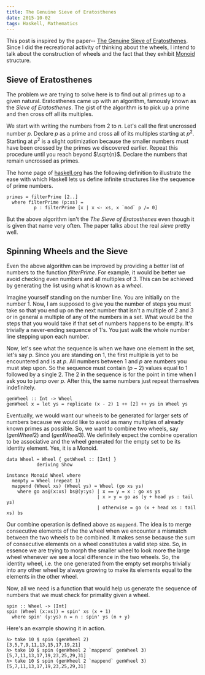 ```yaml
---
title: The Genuine Sieve of Eratosthenes
date: 2015-10-02
tags: Haskell, Mathematics
---
```


This post is inspired by the paper--
[The Genuine Sieve of Eratosthenes](https://www.cs.hmc.edu/~oneill/papers/Sieve-JFP.pdf).
Since I did the recreational activity of thinking about the wheels, I intend to
talk about the construction of wheels and the fact that they exhibit
[Monoid](http://mathworld.wolfram.com/Monoid.html) structure.

Sieve of Eratosthenes
---------------------

The problem we are trying to solve here is to find out all primes up to a given
natural. Eratosthenes came up with an algorithm, famously known as the
*Sieve of Eratosthenes*. The gist of the algorithm is to pick up a prime and
then cross off all its multiples.

We start with writing the numbers from 2 to $n$. Let's call the first uncrossed
number $p$. Declare $p$ as a prime and cross all of its multiples starting at
$p^2$. Starting at $p^2$ is a slight optimization because the smaller numbers must
have been crossed by the primes we discovered earlier. Repeat this procedure until
you reach beyond $\sqrt{n}$. Declare the numbers that remain uncrossed as primes.

The home page of [haskell.org](https://www.haskell.org) has the following definition to illustrate
the ease with which Haskell lets us define infinite structures like the sequence
of prime numbers.

~~~~ { .haskell }
primes = filterPrime [2..] 
  where filterPrime (p:xs) = 
          p : filterPrime [x | x <- xs, x `mod` p /= 0]
~~~~

But the above algorithm isn't the *The Sieve of Eratosthenes* even though it is
given that name very often. The paper talks about the real *sieve* pretty well.

Spinning Wheels and the Sieve
-----------------------------

Even the above algorithm can be improved by providing a better list of numbers
to the function $filterPrime$. For example, it would be better we avoid checking
even numbers and all multiples of 3. This can be achieved by generating the list
using what is known as a *wheel*. 

Imagine yourself standing on the number line. You are initially on the number 1.
Now, I am supposed to give you the number of steps you must take so that you
end up on the next number that isn't a multiple of 2 and 3 or in general a
multiple of any of the numbers in a set. What would be the steps that you would
take if that set of numbers happens to be empty. It's trivially a never-ending
sequence of 1's. You just walk the whole number line stepping upon each number.

Now, let's see what the sequence is when we have one element in the set, let's
say $p$. Since you are standing on $1$, the first multiple is yet to be
encountered and is at $p$. All numbers between $1$ and $p$ are numbers you must
step upon. So the sequence must contain $(p - 2)$ values equal to $1$ followed
by a single $2$. The $2$ in the sequence is for the point in time when I ask you
to jump over $p$. After this, the same numbers just repeat themselves
indefinitely.

~~~~ { .haskell }
genWheel :: Int -> Wheel
genWheel x = let ys = replicate (x - 2) 1 ++ [2] ++ ys in Wheel ys
~~~~

Eventually, we would want our wheels to be generated for larger sets of numbers
because we would like to avoid as many multiples of already known primes as
possible. So, we want to combine two wheels, say $(genWheel 2)$ and $(genWheel 3)$.
We definitely expect the combine operation to be associative and the wheel
generated for the empty set to be its identity element. Yes, it is a Monoid.

~~~~ { .haskell }
data Wheel = Wheel { getWheel :: [Int] }
           deriving Show

instance Monoid Wheel where
  mempty = Wheel (repeat 1)
  mappend (Wheel xs) (Wheel ys) = Wheel (go xs ys)
    where go as@(x:xs) bs@(y:ys) | x == y = x : go xs ys
                                 | x > y = go as (y + head ys : tail ys)
                                 | otherwise = go (x + head xs : tail xs) bs
~~~~

Our combine operation is defined above as `mappend`. The idea is to merge
consecutive elements of the the wheel when we encounter a mismatch between the
two wheels to be combined. It makes sense because the sum of consecutive
elements on a wheel constitutes a valid step size. So, in essence we are trying
to morph the smaller wheel to look more the large wheel whenever we see a local
difference in the two wheels. So, the identity wheel, i.e. the one generated
from the empty set morphs trivially into any other wheel by always growing to
make its elements equal to the elements in the other wheel.

Now, all we need is a function that would help us generate the sequence of
numbers that we must check for primality given a wheel.

~~~~ { .haskell }
spin :: Wheel -> [Int]
spin (Wheel (x:xs)) = spin' xs (x + 1)
  where spin' (y:ys) n = n : spin' ys (n + y)
~~~~

Here's an example showing it in action.

~~~~ { .haskell }
λ> take 10 $ spin (genWheel 2)
[3,5,7,9,11,13,15,17,19,21]
λ> take 10 $ spin (genWheel 2 `mappend` genWheel 3)
[5,7,11,13,17,19,23,25,29,31]
λ> take 10 $ spin (genWheel 2 `mappend` genWheel 3)
[5,7,11,13,17,19,23,25,29,31]
~~~~












